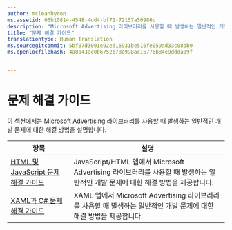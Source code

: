 ```yaml
---
author: mcleanbyron
ms.assetid: 05b10814-4548-4dd4-bf71-72157a50986c
description: "Microsoft Advertising 라이브러리를 사용할 때 발생하는 일반적인 개발 문제에 대한 해결 방법을 읽어보세요."
title: "문제 해결 가이드"
translationtype: Human Translation
ms.sourcegitcommit: 5bf07d3001e92ed16931be516fe059ad33c08bb9
ms.openlocfilehash: 4a8b43ac0b6752b78e998ac16776b84e9ddda09f


---
```


# 문제 해결 가이드




이 섹션에서는 Microsoft Advertising 라이브러리를 사용할 때 발생하는 일반적인 개발 문제에 대한 해결 방법을 설명합니다.

| 항목                                                                                                       | 설명                 |
|-------------------------------------------------------------------------------------------------------------|-----------------------------|
| [HTML 및 JavaScript 문제 해결 가이드](html-and-javascript-troubleshooting-guide.md)  |  JavaScript/HTML 앱에서 Microsoft Advertising 라이브러리를 사용할 때 발생하는 일반적인 개발 문제에 대한 해결 방법을 제공합니다. |
| [XAML과 C# 문제 해결 가이드](xaml-and-c-troubleshooting-guide.md)      |  XAML 앱에서 Microsoft Advertising 라이브러리를 사용할 때 발생하는 일반적인 개발 문제에 대한 해결 방법을 제공합니다.    |


 

 



<!--HONumber=Aug16_HO3-->


